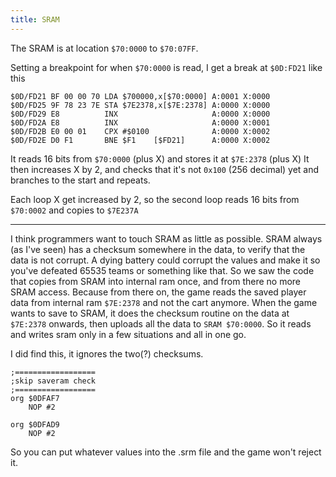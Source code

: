 ```yaml
---
title: SRAM
---
```


The SRAM is at location ```$70:0000``` to ```$70:07FF```.

Setting a breakpoint for when ```$70:0000``` is read, I get a break at ```$0D:FD21``` like this

```
$0D/FD21 BF 00 00 70 LDA $700000,x[$70:0000] A:0001 X:0000
$0D/FD25 9F 78 23 7E STA $7E2378,x[$7E:2378] A:0000 X:0000
$0D/FD29 E8          INX                     A:0000 X:0000
$0D/FD2A E8          INX                     A:0000 X:0001
$0D/FD2B E0 00 01    CPX #$0100              A:0000 X:0002
$0D/FD2E D0 F1       BNE $F1    [$FD21]      A:0000 X:0002
```

It reads 16 bits from ```$70:0000``` (plus X) and stores it at ```$7E:2378``` (plus X)
It then increases X by 2, and checks that it's not ```0x100``` (256 decimal) yet
and branches to the start and repeats.

Each loop X get increased by 2, so the second loop reads 16 bits from ```$70:0002``` and copies to ```$7E237A```

---

I think programmers want to touch SRAM as little as possible. SRAM always (as I've seen) has a checksum somewhere in the data, to verify that the data is not corrupt. A dying battery could corrupt the values and make it so you've defeated 65535 teams or something like that. So we saw the code that copies from SRAM into internal ram once, and from there no more SRAM access. Because from there on, the game reads the saved player data from internal ram ```$7E:2378``` and not the cart anymore. When the game wants to save to SRAM, it does the checksum routine on the data at ```$7E:2378``` onwards, then uploads all the data to ```SRAM $70:0000```. So it reads and writes sram only in a few situations and all in one go.

I did find this, it ignores the two(?) checksums.

```
;==================
;skip saveram check
;==================
org $0DFAF7
	NOP #2

org $0DFAD9
	NOP #2
```

So you can put whatever values into the .srm file and the game won't reject it.
